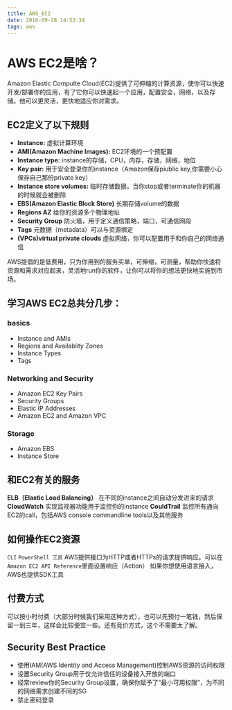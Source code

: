 ```yaml
---
title: AWS_EC2
date: 2016-09-28 14:53:34
tags: aws
---
```


# AWS EC2是啥？

Amazon Elastic Compulte Cloud(EC2)提供了可伸缩的计算资源，使你可以快速开发/部署你的应用，有了它你可以快速起一个应用，配置安全，网络，以及存储。他可以更灵活，更快地适应你对需求。

## EC2定义了以下规则
 - **Instance:** 虚拟计算环境
 - **AMI(Amazon Machine Images):** EC2环境的一个预配置
 - **Instance type:** instance的存储，CPU，内存，存储，网络，地位 
 - **Key pair:** 用于安全登录你的instance（Amazon保存piublic key,你需要小心保存自己那份private key）
 - **Instance store volumes:** 临时存储数据，当你stop或者terminate你的机器的时候就会被删除
 - **EBS(Amazon Elastic Block Store)** 长期存储volume的数据
 - **Regions AZ** 给你的资源多个物理地址
 - **Security Group** 防火墙，用于定义通信策略，端口，可通信网段
 - **Tags** 元数据（metadata）可以与资源绑定
 - **(VPCs)virtual private clouds** 虚拟网络，你可以配置用于和你自己的网络通信
 
 AWS提倡的是低费用，只为你用到的服务买单，可伸缩，可测量，帮助你快速将资源和需求对应起来，灵活地run你的软件，让你可以将你的想法更快地实施到市场。
 
## 学习AWS EC2总共分几步：
### basics
 - Instance and AMIs
 - Regions and Availablity Zones
 - Instance Types
 - Tags
 
### Networking and Security
 - Amazon EC2 Key Pairs
 - Security Groups
 - Elastic IP Addresses
 - Amazon EC2 and Amazon VPC
 
### Storage
 - Amazon EBS
 - Instance Store

 ## 和EC2有关的服务
 **ELB（Elastic Load Balancing）** 在不同的instance之间自动分发进来的请求
 **CloudWatch** 实现监视器功能用于监控你的instance
 **CouldTrail** 监控所有通向EC2的call，包括AWS console commandline tools以及其他服务
 
## 如何操作EC2资源

`CLI` `PowerShell 工具`
AWS提供接口为HTTP或者HTTPs的请求提供响应。可以在 `Amazon EC2 API Reference`里面设置响应（Action）
如果你想使用语言接入，AWS也提供SDK工具

## 付费方式
可以按小时付费（大部分时候我们采用这种方式），也可以先预付一笔钱，然后保留一到三年，这样会比较便宜一些。还有竞价方式，这个不需要太了解。

## Security Best Practice
 - 使用IAM(AWS Identity and Access Management)控制AWS资源的访问权限
 - 设置Security Group用于仅允许信任的设备接入开放的端口
 - 经常review你的Security Group设置，确保你赋予了“最小可用权限”，为不同的网络需求创建不同的SG
 - 禁止密码登录